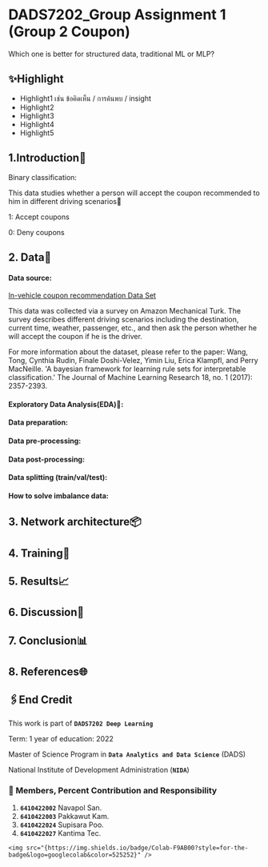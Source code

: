 # DADS7202_Group Assignment 1 (Group 2 Coupon)
Which one is better for structured data, traditional ML or MLP?

## ✨Highlight
- Highlight1 เช่น ข้อคิดเห็น / การค้นพบ / insight
- Highlight2
- Highlight3
- Highlight4
- Highlight5

## 1.Introduction🎯 
Binary classification: 

This data studies whether a person will accept the coupon recommended to him in different driving scenarios🚗

1: Accept coupons

0: Deny coupons


## 2. Data📑
#### Data source: 
[In-vehicle coupon recommendation Data Set](https://archive.ics.uci.edu/ml/datasets/in-vehicle+coupon+recommendation)

This data was collected via a survey on Amazon Mechanical Turk. The survey describes different driving scenarios including the destination, current time, weather, passenger, etc., and then ask the person whether he will accept the coupon if he is the driver. 

For more information about the dataset, please refer to the paper:
Wang, Tong, Cynthia Rudin, Finale Doshi-Velez, Yimin Liu, Erica Klampfl, and Perry MacNeille. 'A bayesian framework for learning rule sets for interpretable classification.' The Journal of Machine Learning Research 18, no. 1 (2017): 2357-2393.

#### Exploratory Data Analysis(EDA)🔎: 
#### Data preparation:
#### Data pre-processing:
#### Data post-processing:
#### Data splitting (train/val/test):
#### How to solve imbalance data:

## 3. Network architecture📦
## 4. Training🔮
## 5. Results📈
## 6. Discussion💭
## 7. Conclusion📊
## 8. References🌐


## 🖇️End Credit 
This work is part of **`DADS7202 Deep Learning`**

Term: 1 year of education: 2022

Master of Science Program in **`Data Analytics and Data Science`** (DADS)

National Institute of Development Administration (**`NIDA`**)


### 👥 Members, Percent Contribution and Responsibility
1. **`6410422002`**  Navapol San.
2. **`6410422003`**  Pakkawut Kam.
3. **`6410422024`**  Supisara Poo.
4. **`6410422027`**  Kantima Tec.

`<img src="{https://img.shields.io/badge/Colab-F9AB00?style=for-the-badge&logo=googlecolab&color=525252}" />`
